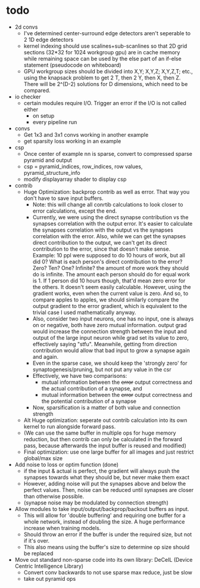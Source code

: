 # todo

* 2d convs
  * I've determined center-surround edge detectors aren't seperable to 2 1D edge detectors
  * kernel indexing should use scalines+sub-scanlines so that 2D grid sections (32*32 for 1024 workgroup gpu) are in cache memory while remaining space can be used by the else part of an if-else statement (pseudocode on whiteboard)
  * GPU workgroup sizes should be divided into X,Y; X,Y,Z; X,Y,Z,T; etc., using the knapsack problem to get 2 T, then 2 Y, then X, then Z. There will be 2^(D-2) solutions for D dimensions, which need to be compared. 
* io checker
  * certain modules require I/O. Trigger an error if the I/O is not called either 
    * on setup
    * every pipeline run
* convs
  * Get 1x3 and 3x1 convs working in another example
  * get sparsity loss working in an example
* csp
  * Once center of example nn is sparse, convert to compressed sparse pyramid and output
  * csp = pyramid_indices, row_indices, row values, pyramid_structure_info
  * modify displayarray shader to display csp
* contrib
  * Huge Optimization: backprop contrib as well as error. That way you don't have to save input buffers.
    * Note: this will change all conrtib calculations to look closer to error calculations, except the end.
    * Currently, we were using the direct synapse contribution vs the synapses correlation with the output error. It's easier to calculate the synapses correlation with the output vs the synapses correlation with the error. Also, while we can get the synapses direct contribution to the output, we can't get its direct contribution to the error, since that doesn't make sense. Example: 10 ppl were supposed to do 10 hours of work, but all did 0? What is each person's direct contribution to the error? Zero? Ten? One? Infinite? the amount of more work they should do is infinite. The amount each person should do for equal work is 1. If 1 person did 10 hours though, that'd mean zero error for the others. It doesn't seem easily calculable. However, using the gradient works, even when the current value is zero. And so, to compare apples to apples, we should similarly compare the output gradient to the error gradient, which is equivalent to the trivial case I used mathematically anyway.
    * Also, consider two input neurons, one has no input, one is always on or negative, both have zero mutual information. output grad would increase the connection strength between the input and output of the large input neuron while grad set its value to zero, effectively saying "stfu". Meanwhile, getting from direction contribution would allow that bad input to grow a synapse again and again.
    * Even in the sparse case, we should keep the 'strongly zero' for synaptogenesis/pruning, but not put any value in the csr
    * Effectively, we have two comparisons: 
      * mutual information between the ~~error~~ output correctness and the actual contribution of a synapse, and 
      * mutual information between the ~~error~~ output correctness and the potential contribution of a synapse
    * Now, sparsification is a matter of both value and connection strength
  * Alt Huge optimization: seperate out contrib calculation into its own kernel to run alongside forward pass.
  * (We can use the same buffer in multiple ops for huge memory reduction, but then contrib can only be calculated in the forward pass, because afterwards the input buffer is reused and modified)
  * Final optimization: use one large buffer for all images and just restrict global/max size
* Add noise to loss or optim function (done)
  * if the input & actual is perfect, the gradient will always push the synapses towards what they should be, but never make them exact
  * However, adding noise will put the synapses above and below the perfect values. Then, noise can be reduced until synapses are closer than otherwise possible.
  * (synapse noise may be modulated by connection strength)
* Allow modules to take input/output/backprop/backout buffers as input. 
  * This will allow for 'double buffering' and requiring one buffer for a whole network, instead of doubling the size. A huge performance increase when training models.
  * Should throw an error if the buffer is under the required size, but not if it's over.
  * This also means using the buffer's size to determine op size should be replaced
* Move out standard non-sparse code into its own library: DeCeIL (Device Centric Intelligence Library)
  * Convert conv backwards to not use sparse max reduce, just be slow
  * take out pyramid ops